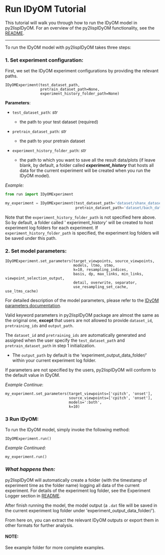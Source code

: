 # Run IDyOM Tutorial

This tutorial will walk you through how to run the IDyOM model in py2lispIDyOM. For an overview of the py2lispIDyOM
functionality, see the [README](README.md).

---
To run the IDyOM model with py2lispIDyOM takes three steps:

### 1. Set experiment configuration:

First, we set the IDyOM experiment configurations by providing the relevant paths.

```python3
IDyOMExperiment(test_dataset_path,
                pretrain_dataset_path=None,
                experiment_history_folder_path=None)
```

**Parameters**:

- `test_dataset_path`: _str_
    - the path to your test dataset (required)


- `pretrain_dataset_path`: _str_
    - the path to your pretrain dataset


- `experiment_history_folder_path`: _str_
    - the path to which you want to save all the result data/plots
      (if leave blank, by default, a folder called **_experiment_history_** that hosts all data for the current
      experiment will be created when you run the IDyOM model).

_Example:_

```python
from run import IDyOMExperiment

my_experiment = IDyOMExperiment(test_dataset_path='dataset/shanx_dataset/',
                                pretrain_dataset_path='dataset/bach_dataset/')
```

Note that the `experiment_history_folder_path` is not specified here above. So by default, a folder called '
experiment_history' will be created to host experiment log folders for each experiment.
If `experiment_history_folder_path`
is specified, the experiment log folders will be saved under this path.

### 2. Set model parameters:

```python3
IDyOMExperiment.set_parameters(target_viewpoints, source_viewpoints,
                               models, ltmo, stmo,
                               k=10, resampling_indices,
                               basis, dp, max_links, min_links, viewpoint_selection_output,
                               detail, overwrite, separator,
                               use_resampling_set_cache, use_ltms_cache)

```

For detailed description of the model parameters, please refer to
the [IDyOM parameters documentation](https://github.com/mtpearce/idyom/wiki/IDyOM-Parameters).

Valid keyword parameters in py2lispIDyOM package are almost the same as the original one, **except** that users are not
allowed to provide `dataset_id`, `pretraining_ids` and `output_path`.

The `dataset_id` and `pretraining_ids` are automatically generated and assigned when the user specify
the `test_dataset_path` and `pretrain_dataset_path` in step 1 initialization.

- The `output_path` by default is the 'experiment_output_data_folder/' within your current experiment log folder.

If parameters are not specified by the users, py2lispIDyOM will conform to the default value in IDyOM.

_Example Continue_:

```python3
my_experiment.set_parameters(target_viewpoints=['cpitch', 'onset'],
                             source_viewpoints=['cpitch', 'onset'],
                             models=':both',
                             k=10)
```

### 3 Run IDyOM:

To run the IDyOM model, simply invoke the following method:

```python3
IDyOMExperiment.run()
```

_Example Continued:_

```python3
my_experiment.run()
```

### **_What happens then:_**

py2lispIDyOM will automatically create a folder
(with the timestamp of experiment time as the folder name) logging all data of the current experiment. For details of
the experiment log folder, see the Experiment Logger section in [README](README.md).

After finish running the model, the model output (a `.dat` file will be saved in the current experiment log folder under
'experiment_output_data_folder/').

From here on, you can extract the relevant IDyOM outputs or export them in other formats for further analysis.

#### NOTE:

See example folder for more complete examples.